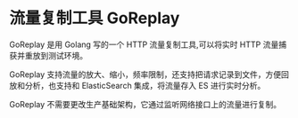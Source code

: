 # 流量复制工具 GoReplay

GoReplay 是用 Golang 写的一个 HTTP 流量复制工具,可以将实时 HTTP 流量捕获并重放到测试环境。

GoReplay 支持流量的放大、缩小，频率限制，还支持把请求记录到文件，方便回放和分析，也支持和 ElasticSearch 集成，将流量存入 ES 进行实时分析。

GoReplay 不需要更改生产基础架构，它通过监听网络接口上的流量进行复制。
